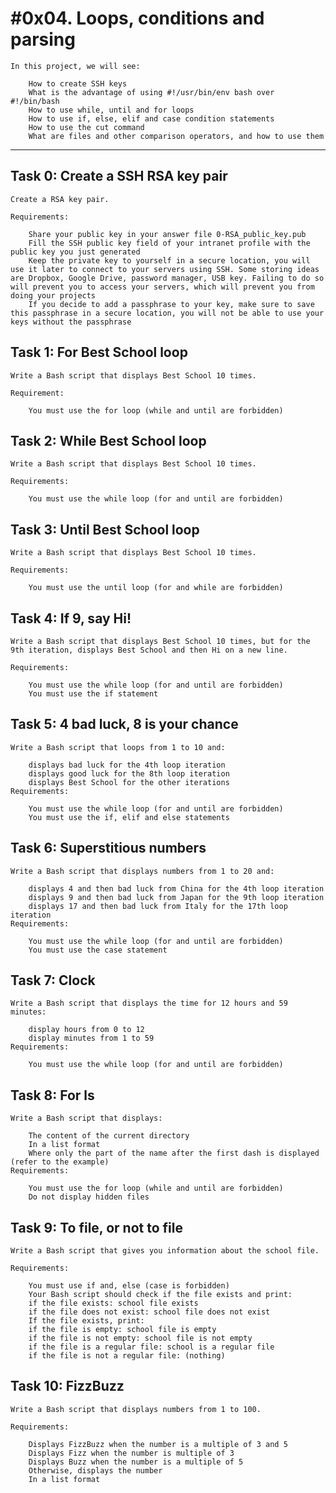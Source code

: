 #0x04. Loops, conditions and parsing
============================================

	In this project, we will see:

		How to create SSH keys
		What is the advantage of using #!/usr/bin/env bash over #!/bin/bash
		How to use while, until and for loops
		How to use if, else, elif and case condition statements
		How to use the cut command
		What are files and other comparison operators, and how to use them

--------------------------------------------------------------------------------------

## Task 0: Create a SSH RSA key pair
	Create a RSA key pair.

	Requirements:

		Share your public key in your answer file 0-RSA_public_key.pub
		Fill the SSH public key field of your intranet profile with the public key you just generated
		Keep the private key to yourself in a secure location, you will use it later to connect to your servers using SSH. Some storing ideas are Dropbox, Google Drive, password manager, USB key. Failing to do so will prevent you to access your servers, which will prevent you from doing your projects
		If you decide to add a passphrase to your key, make sure to save this passphrase in a secure location, you will not be able to use your keys without the passphrase

## Task 1: For Best School loop
	Write a Bash script that displays Best School 10 times.

	Requirement:

		You must use the for loop (while and until are forbidden)

## Task 2: While Best School loop
	Write a Bash script that displays Best School 10 times.

	Requirements:

		You must use the while loop (for and until are forbidden)

## Task 3: Until Best School loop
	Write a Bash script that displays Best School 10 times.

	Requirements:

		You must use the until loop (for and while are forbidden)

## Task 4: If 9, say Hi!
	Write a Bash script that displays Best School 10 times, but for the 9th iteration, displays Best School and then Hi on a new line.

	Requirements:

		You must use the while loop (for and until are forbidden)
		You must use the if statement

## Task 5: 4 bad luck, 8 is your chance
	Write a Bash script that loops from 1 to 10 and:

		displays bad luck for the 4th loop iteration
		displays good luck for the 8th loop iteration
		displays Best School for the other iterations
	Requirements:

		You must use the while loop (for and until are forbidden)
		You must use the if, elif and else statements

## Task 6: Superstitious numbers
	Write a Bash script that displays numbers from 1 to 20 and:

		displays 4 and then bad luck from China for the 4th loop iteration
		displays 9 and then bad luck from Japan for the 9th loop iteration
		displays 17 and then bad luck from Italy for the 17th loop iteration
	Requirements:

		You must use the while loop (for and until are forbidden)
		You must use the case statement

## Task 7: Clock
	Write a Bash script that displays the time for 12 hours and 59 minutes:

		display hours from 0 to 12
		display minutes from 1 to 59
	Requirements:

		You must use the while loop (for and until are forbidden)

## Task 8: For ls
	Write a Bash script that displays:

		The content of the current directory
		In a list format
		Where only the part of the name after the first dash is displayed (refer to the example)
	Requirements:

		You must use the for loop (while and until are forbidden)
		Do not display hidden files

## Task 9: To file, or not to file
	Write a Bash script that gives you information about the school file.

	Requirements:

		You must use if and, else (case is forbidden)
		Your Bash script should check if the file exists and print:
		if the file exists: school file exists
		if the file does not exist: school file does not exist
		If the file exists, print:
		if the file is empty: school file is empty
		if the file is not empty: school file is not empty
		if the file is a regular file: school is a regular file
		if the file is not a regular file: (nothing)

## Task 10: FizzBuzz
	Write a Bash script that displays numbers from 1 to 100.

	Requirements:

		Displays FizzBuzz when the number is a multiple of 3 and 5
		Displays Fizz when the number is multiple of 3
		Displays Buzz when the number is a multiple of 5
		Otherwise, displays the number
		In a list format

